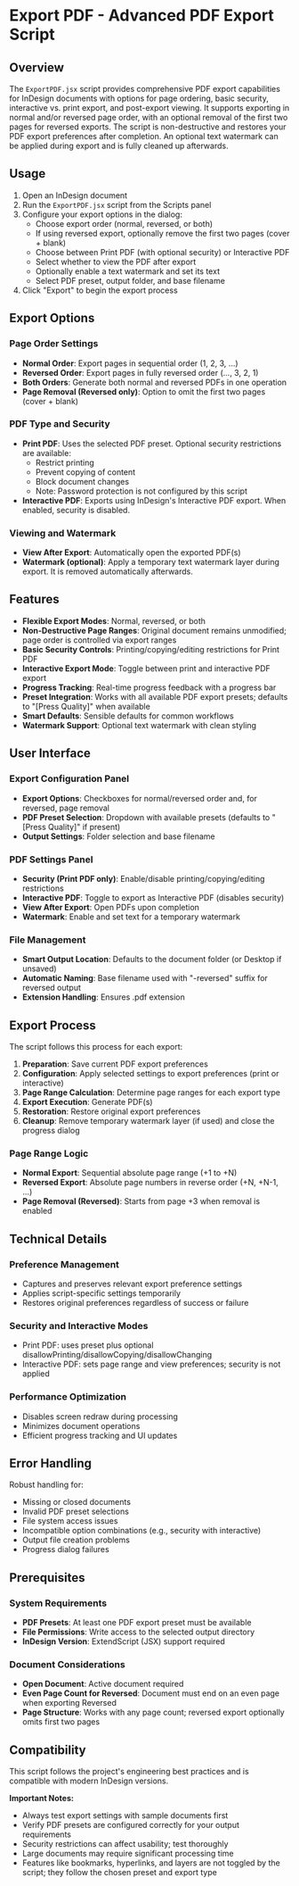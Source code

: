 # Export PDF - Advanced PDF Export Script

## Overview

The `ExportPDF.jsx` script provides comprehensive PDF export capabilities for InDesign documents with options for page ordering, basic security, interactive vs. print export, and post-export viewing. It supports exporting in normal and/or reversed page order, with an optional removal of the first two pages for reversed exports. The script is non-destructive and restores your PDF export preferences after completion. An optional text watermark can be applied during export and is fully cleaned up afterwards.

## Usage

1. Open an InDesign document
2. Run the `ExportPDF.jsx` script from the Scripts panel
3. Configure your export options in the dialog:
   - Choose export order (normal, reversed, or both)
   - If using reversed export, optionally remove the first two pages (cover + blank)
   - Choose between Print PDF (with optional security) or Interactive PDF
   - Select whether to view the PDF after export
   - Optionally enable a text watermark and set its text
   - Select PDF preset, output folder, and base filename
4. Click "Export" to begin the export process

## Export Options

### Page Order Settings
- **Normal Order**: Export pages in sequential order (1, 2, 3, ...)
- **Reversed Order**: Export pages in fully reversed order (..., 3, 2, 1)
- **Both Orders**: Generate both normal and reversed PDFs in one operation
- **Page Removal (Reversed only)**: Option to omit the first two pages (cover + blank)

### PDF Type and Security
- **Print PDF**: Uses the selected PDF preset. Optional security restrictions are available:
  - Restrict printing
  - Prevent copying of content
  - Block document changes
  - Note: Password protection is not configured by this script
- **Interactive PDF**: Exports using InDesign's Interactive PDF export. When enabled, security is disabled.

### Viewing and Watermark
- **View After Export**: Automatically open the exported PDF(s)
- **Watermark (optional)**: Apply a temporary text watermark layer during export. It is removed automatically afterwards.

## Features

- **Flexible Export Modes**: Normal, reversed, or both
- **Non-Destructive Page Ranges**: Original document remains unmodified; page order is controlled via export ranges
- **Basic Security Controls**: Printing/copying/editing restrictions for Print PDF
- **Interactive Export Mode**: Toggle between print and interactive PDF export
- **Progress Tracking**: Real-time progress feedback with a progress bar
- **Preset Integration**: Works with all available PDF export presets; defaults to "[Press Quality]" when available
- **Smart Defaults**: Sensible defaults for common workflows
- **Watermark Support**: Optional text watermark with clean styling

## User Interface

### Export Configuration Panel
- **Export Options**: Checkboxes for normal/reversed order and, for reversed, page removal
- **PDF Preset Selection**: Dropdown with available presets (defaults to "[Press Quality]" if present)
- **Output Settings**: Folder selection and base filename

### PDF Settings Panel
- **Security (Print PDF only)**: Enable/disable printing/copying/editing restrictions
- **Interactive PDF**: Toggle to export as Interactive PDF (disables security)
- **View After Export**: Open PDFs upon completion
- **Watermark**: Enable and set text for a temporary watermark

### File Management
- **Smart Output Location**: Defaults to the document folder (or Desktop if unsaved)
- **Automatic Naming**: Base filename used with "-reversed" suffix for reversed output
- **Extension Handling**: Ensures .pdf extension

## Export Process

The script follows this process for each export:

1. **Preparation**: Save current PDF export preferences
2. **Configuration**: Apply selected settings to export preferences (print or interactive)
3. **Page Range Calculation**: Determine page ranges for each export type
4. **Export Execution**: Generate PDF(s)
5. **Restoration**: Restore original export preferences
6. **Cleanup**: Remove temporary watermark layer (if used) and close the progress dialog

### Page Range Logic
- **Normal Export**: Sequential absolute page range (+1 to +N)
- **Reversed Export**: Absolute page numbers in reverse order (+N, +N-1, ...)
- **Page Removal (Reversed)**: Starts from page +3 when removal is enabled

## Technical Details

### Preference Management
- Captures and preserves relevant export preference settings
- Applies script-specific settings temporarily
- Restores original preferences regardless of success or failure

### Security and Interactive Modes
- Print PDF: uses preset plus optional disallowPrinting/disallowCopying/disallowChanging
- Interactive PDF: sets page range and view preferences; security is not applied

### Performance Optimization
- Disables screen redraw during processing
- Minimizes document operations
- Efficient progress tracking and UI updates

## Error Handling

Robust handling for:
- Missing or closed documents
- Invalid PDF preset selections
- File system access issues
- Incompatible option combinations (e.g., security with interactive)
- Output file creation problems
- Progress dialog failures

## Prerequisites

### System Requirements
- **PDF Presets**: At least one PDF export preset must be available
- **File Permissions**: Write access to the selected output directory
- **InDesign Version**: ExtendScript (JSX) support required

### Document Considerations
- **Open Document**: Active document required
- **Even Page Count for Reversed**: Document must end on an even page when exporting Reversed
- **Page Structure**: Works with any page count; reversed export optionally omits first two pages

## Compatibility

This script follows the project's engineering best practices and is compatible with modern InDesign versions.

**Important Notes:**
- Always test export settings with sample documents first
- Verify PDF presets are configured correctly for your output requirements
- Security restrictions can affect usability; test thoroughly
- Large documents may require significant processing time
- Features like bookmarks, hyperlinks, and layers are not toggled by the script; they follow the chosen preset and export type